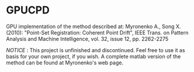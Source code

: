 GPUCPD
======

GPU implementation of the method described at: Myronenko A., Song X. (2010): "Point-Set Registration: Coherent Point Drift", IEEE Trans. on Pattern Analysis and Machine Intelligence, vol. 32, issue 12, pp. 2262-2275

*NOTICE* : This project is unfinished and discontinued. Feel free to use it as basis for your own project, if you wish. A complete matlab version of the method can be found at Myronenko's web page.
